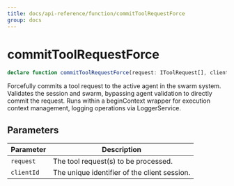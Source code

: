 ```yaml
---
title: docs/api-reference/function/commitToolRequestForce
group: docs
---
```


# commitToolRequestForce

```ts
declare function commitToolRequestForce(request: IToolRequest[], clientId: string): Promise<string[]>;
```

Forcefully commits a tool request to the active agent in the swarm system.
Validates the session and swarm, bypassing agent validation to directly commit the request.
Runs within a beginContext wrapper for execution context management, logging operations via LoggerService.

## Parameters

| Parameter | Description |
|-----------|-------------|
| `request` | The tool request(s) to be processed. |
| `clientId` | The unique identifier of the client session. |
